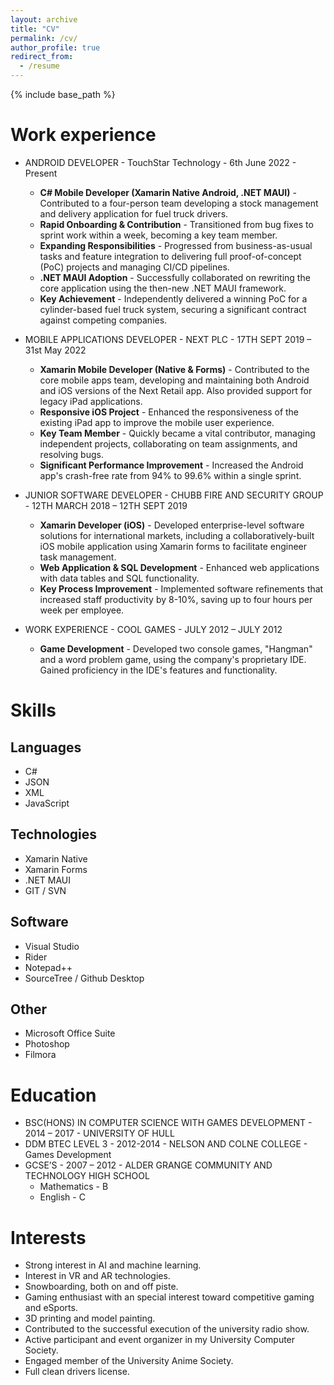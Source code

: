 ```yaml
---
layout: archive
title: "CV"
permalink: /cv/
author_profile: true
redirect_from:
  - /resume
---
```


{% include base_path %}

# Work experience
* ANDROID DEVELOPER - TouchStar Technology - 6th June 2022 - Present
  * __C# Mobile Developer (Xamarin Native Android, .NET MAUI)__ - Contributed to a four-person team developing a stock management and delivery application for fuel truck drivers.
  * __Rapid Onboarding & Contribution__ - Transitioned from bug fixes to sprint work within a week, becoming a key team member.
  * __Expanding Responsibilities__ - Progressed from business-as-usual tasks and feature integration to delivering full proof-of-concept (PoC) projects and managing CI/CD pipelines.
  * __.NET MAUI Adoption__ - Successfully collaborated on rewriting the core application using the then-new .NET MAUI framework.
  * __Key Achievement__ - Independently delivered a winning PoC for a cylinder-based fuel truck system, securing a significant contract against competing companies.

* MOBILE APPLICATIONS DEVELOPER - NEXT PLC - 17TH SEPT 2019 – 31st May 2022
  * __Xamarin Mobile Developer (Native & Forms)__ - Contributed to the core mobile apps team, developing and maintaining both Android and iOS versions of the Next Retail app. Also provided support for legacy iPad applications.
  * __Responsive iOS Project__ - Enhanced the responsiveness of the existing iPad app to improve the mobile user experience.
  * __Key Team Member__ - Quickly became a vital contributor, managing independent projects, collaborating on team assignments, and resolving bugs.
  * __Significant Performance Improvement__ - Increased the Android app's crash-free rate from 94% to 99.6% within a single sprint.

* JUNIOR SOFTWARE DEVELOPER - CHUBB FIRE AND SECURITY GROUP - 12TH MARCH 2018 – 12TH SEPT 2019
  * __Xamarin Developer (iOS)__ - Developed enterprise-level software solutions for international markets, including a collaboratively-built iOS mobile application using Xamarin forms to facilitate engineer task management.
  * __Web Application & SQL Development__ - Enhanced web applications with data tables and SQL functionality.
  * __Key Process Improvement__ - Implemented software refinements that increased staff productivity by 8-10%, saving up to four hours per week per employee.

* WORK EXPERIENCE - COOL GAMES - JULY 2012 – JULY 2012
  * __Game Development__ - Developed two console games, "Hangman" and a word problem game, using the company's proprietary IDE. Gained proficiency in the IDE's features and functionality.
  
# Skills

## Languages
* C#
* JSON
* XML
* JavaScript

## Technologies
* Xamarin Native
* Xamarin Forms
* .NET MAUI
* GIT / SVN

## Software
* Visual Studio
* Rider
* Notepad++
* SourceTree / Github Desktop

## Other
* Microsoft Office Suite
* Photoshop
* Filmora

# Education
* BSC(HONS) IN COMPUTER SCIENCE WITH GAMES DEVELOPMENT - 2014 – 2017 - UNIVERSITY OF HULL
* DDM BTEC LEVEL 3 - 2012-2014 - NELSON AND COLNE COLLEGE - Games Development
* GCSE’S - 2007 – 2012 - ALDER GRANGE COMMUNITY AND TECHNOLOGY HIGH SCHOOL
  * Mathematics - B
  * English - C

# Interests
* Strong interest in AI and machine learning.
* Interest in VR and AR technologies.
* Snowboarding, both on and off piste.
* Gaming enthusiast with an special interest toward competitive gaming and eSports.
* 3D printing and model painting.
* Contributed to the successful execution of the university radio show.
* Active participant and event organizer in my University Computer Society.
* Engaged member of the University Anime Society.
* Full clean drivers license.
